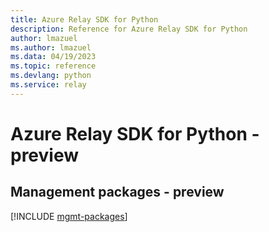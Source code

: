 ```yaml
---
title: Azure Relay SDK for Python
description: Reference for Azure Relay SDK for Python
author: lmazuel
ms.author: lmazuel
ms.data: 04/19/2023
ms.topic: reference
ms.devlang: python
ms.service: relay
---
```

# Azure Relay SDK for Python - preview

## Management packages - preview
[!INCLUDE [mgmt-packages](relay-mgmt-index.md)]